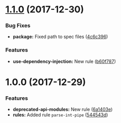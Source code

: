 <a name="1.1.0"></a>
# [1.1.0](https://github.com/unlight/eslint-plugin-nestjs/compare/v1.0.0...v1.1.0) (2017-12-30)


### Bug Fixes

* **package:** Fixed path to spec files ([4c6c396](https://github.com/unlight/eslint-plugin-nestjs/commit/4c6c396))


### Features

* **use-dependency-injection:** New rule ([b60f787](https://github.com/unlight/eslint-plugin-nestjs/commit/b60f787))

<a name="1.0.0"></a>
# 1.0.0 (2017-12-29)


### Features

* **deprecated-api-modules:** New rule ([6a1403e](https://github.com/unlight/eslint-plugin-nestjs/commit/6a1403e))
* **rules:** Added rule `parse-int-pipe` ([544543d](https://github.com/unlight/eslint-plugin-nestjs/commit/544543d))
